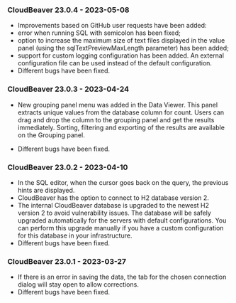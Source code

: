 ### CloudBeaver 23.0.4 - 2023-05-08

-  Improvements based on GitHub user requests have been added:
 -  error when running SQL with semicolon has been fixed;
 -  option to increase the maximum size of text files displayed in the value panel (using the sqlTextPreviewMaxLength parameter) has been added;
 -  support for custom logging configuration has been added. An external configuration file can be used instead of the default configuration.
-  Different bugs have been fixed.

### CloudBeaver 23.0.3 - 2023-04-24

-  New grouping panel menu was added in the Data Viewer. This panel extracts unique values from the database column for count. Users can drag and drop the column to the grouping panel and get the results immediately. Sorting, filtering and exporting of the results are available on the Grouping panel.

-  Different bugs have been fixed.

### CloudBeaver 23.0.2 - 2023-04-10

-  In the SQL editor, when the cursor goes back on the query, the previous hints are displayed.
-  CloudBeaver has the option to connect to H2 database version 2.
-  The internal CloudBeaver database is upgraded to the newest H2 version 2 to avoid vulnerability issues. The database will be safely upgraded automatically for the servers with default configurations. You can perform this upgrade manually if you have a custom configuration for this database in your infrastructure.
-  Different bugs have been fixed.

### CloudBeaver 23.0.1 - 2023-03-27

-  If there is an error in saving the data, the tab for the chosen connection dialog will stay open to allow corrections.
-  Different bugs have been fixed.